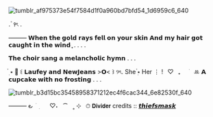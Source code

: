 ![tumblr_af975373e54f7584d1f0a960bd7bfd54_1d6959c6_640](https://github.com/user-attachments/assets/2ef1bc66-9e8b-463f-b1fe-816f36b74965)

. ۫ ꣑ৎ   . 

  ——— 𝗪𝗵𝗲𝗻 𝘁𝗵𝗲 𝗴𝗼𝗹𝗱 𝗿𝗮𝘆𝘀 𝗳𝗲𝗹𝗹 𝗼𝗻 𝘆𝗼𝘂𝗿 𝘀𝗸𝗶𝗻
𝗔𝗻𝗱 𝗺𝘆 𝗵𝗮𝗶𝗿 𝗴𝗼𝘁 𝗰𝗮𝘂𝗴𝗵𝘁 𝗶𝗻 𝘁𝗵𝗲 𝘄𝗶𝗻𝗱 ּ ֶָ֢. . . .

𝗧𝗵𝗲 𝗰𝗵𝗼𝗶𝗿 𝘀𝗮𝗻𝗴 𝗮 𝗺𝗲𝗹𝗮𝗻𝗰𝗵𝗼𝗹𝗶𝗰 𝗵𝘆𝗺𝗻 . . .

๋࣭ ⭑ 📜 ꒰ 𝗟𝗮𝘂𝗳𝗲𝘆 𝗮𝗻𝗱 𝗡𝗲𝘄𝗝𝗲𝗮𝗻𝘀 >𝗢< ⁠꒱ ୨ৎ. She ๋࣭⭑ Her ⋮  !⠀♡⠀₊⠀⠀ׁ⠀ꔛ  𝗔 𝗰𝘂𝗽𝗰𝗮𝗸𝗲 𝘄𝗶𝘁𝗵 𝗻𝗼 𝗳𝗿𝗼𝘀𝘁𝗶𝗻𝗴 . . . 
 

![tumblr_b3d15bc35458958371212ec4f6cac344_6e82530f_640](https://github.com/user-attachments/assets/a682aff8-b051-4e1a-aa2c-80c58445386d)

——— ౿  ׂ   ִ     ♡⁠˖   ⁀   ˳ ⊹⠀⏱ 𝗗𝗶𝘃𝗶𝗱𝗲𝗿
credits :: [𝙩𝙝𝙞𝙚𝙛𝙨𝙢𝙖𝙨𝙠](https://www.tumblr.com/thiefsmask?source=share)
